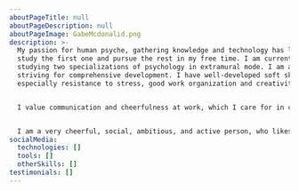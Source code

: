 ```yaml
---
aboutPageTitle: null
aboutPageDescription: null
aboutPageImage: GabeMcdonalid.png
description: >-
  My passion for human psyche, gathering knowledge and technology has led me to
  study the first one and pursue the rest in my free time. I am currently
  studying two specializations of psychology in extramural mode. I am actively
  striving for comprehensive development. I have well-developed soft skills,
  especially resistance to stress, good work organization and creativity. 


  I value communication and cheerfulness at work, which I care for in contact with others - work ethic is extremely important to me. I value professional communication, try to learn as much as possible from my colleagues and I am happy to share my knowledge with others.


  I am a very cheerful, social, ambitious, and active person, who likes to travel, meet different people, act for the benefit of society and learn new skills.
socialMedia:
  technologies: []
  tools: []
  otherSkills: []
testimonials: []
---
```

